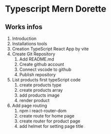 # Typescript Mern Dorette

## Works infos

1. Introduction
2. Installations tools
3. Creation TypeScript React App by vite
4. Create Git Repository
   1. Add README.md
   2. Create github account
   3. Connect vscode to github
   4. Publish repository
5. List products first typeScript code
   1. create products type
   2. create products array
   3. add products image
   4. render product
6. Add page routing
   1. npm i react-router-dom
   2. create route for home page
   3. create router for product page
   4. add helmet for setting page title
